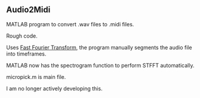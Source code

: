 ## Audio2Midi

MATLAB program to convert .wav files to .midi files.

Rough code.

Uses [Fast Fourier Transform](https://en.wikipedia.org/wiki/Fast_Fourier_transform), the program manually segments the audio file into timeframes. 

MATLAB now has the spectrogram function to perform STFFT automatically.

micropick.m is main file. 

I am no longer actively developing this. 
